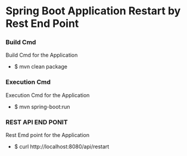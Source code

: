 # Spring Boot Application Restart by Rest End Point 

### Build Cmd
Build Cmd for the Application 
* $ mvn clean package 

### Execution Cmd
Execution Cmd for the Application 
* $ mvn spring-boot:run 

### REST API END PONIT 
Rest Emd point for the Application 
* $ curl http://localhost:8080/api/restart